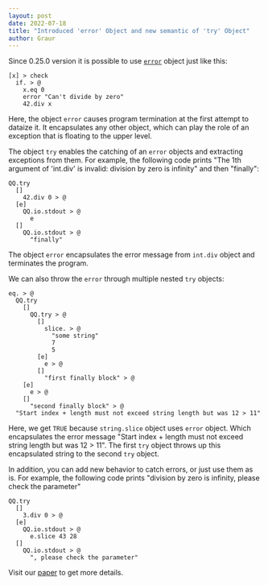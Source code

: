 ```yaml
---
layout: post
date: 2022-07-18
title: "Introduced 'error' Object and new semantic of 'try' Object"
author: Graur
---
```


Since 0.25.0 version it is possible to use
[`error`](https://github.com/objectionary/home/blob/master/objects/org/eolang/error.eo)
object just like this:

```
[x] > check
  if. > @
    x.eq 0
    error "Can't divide by zero"
    42.div x
```

Here, the object `error` causes program termination at the first attempt to dataize it.
It encapsulates any other object, which can play the role of an exception that is
floating to the upper level.

The object `try` enables the catching of an `error` objects and extracting exceptions from them.
For example, the following code prints "The 1th argument of 'int.div' is invalid: division by zero is infinity" and then "finally":

```
QQ.try
  []
    42.div 0 > @
  [e]
    QQ.io.stdout > @
      e
  []
    QQ.io.stdout > @
      "finally"
```
The object `error` encapsulates the error message from `int.div` object and terminates the program.

<!--more-->

We can also throw the `error` through multiple nested `try` objects:

```
eq. > @
  QQ.try
    []
      QQ.try > @
        []
          slice. > @
            "some string"
            7
            5
        [e]
          e > @
        []
          "first finally block" > @
    [e]
      e > @
    []
      "second finally block" > @
  "Start index + length must not exceed string length but was 12 > 11"
```

Here, we get `TRUE` because `string.slice` object uses `error` object.
Which encapsulates the error message "Start index + length must not exceed string length but was 12 > 11".
The first `try` object throws up this encapsulated string to the second `try` object.

In addition, you can add new behavior to catch errors, or just use them as is.
For example, the following code prints "division by zero is infinity, please check the parameter"

```
QQ.try
  []
    3.div 0 > @
  [e]
    QQ.io.stdout > @
      e.slice 43 28
  []
    QQ.io.stdout > @
      ", please check the parameter"
```

Visit our [paper](https://arxiv.org/abs/2206.02585) to get more details.

